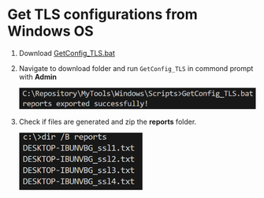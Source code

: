 # Get TLS configurations from Windows OS

1. Download [GetConfig_TLS.bat](/Windows/Scripts/GetConfig_TLS.bat)

1. Navigate to download folder and run ``GetConfig_TLS`` in commond prompt with **Admin**

    ![picture](/Windows/Images/TLS1.png)

1. Check if files are generated and zip the **reports** folder.

    ![picture](/Windows/Images/TLS2.png)